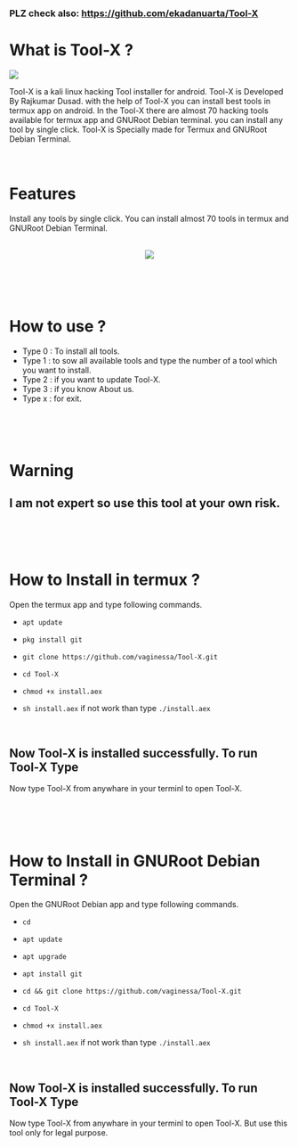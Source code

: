 ### PLZ check also: https://github.com/ekadanuarta/Tool-X


# What is Tool-X ?

<img src="https://visitor-badge.glitch.me/badge?page_id=vaginessa.visitor-badge-tool-x" />

Tool-X is a kali linux hacking Tool installer for android. Tool-X is Developed By Rajkumar Dusad. with the help of Tool-X you can install best tools in termux app on android. In the Tool-X there are almost 70 hacking tools available for termux app and GNURoot Debian terminal. you can install any tool by single click. Tool-X is Specially made for Termux and GNURoot Debian Terminal.
<br/><br/><br/>

# Features

Install any tools by single click. You can install almost 70 tools in termux and GNURoot Debian Terminal.
<br/></br>

<p align="center">
<img src="https://github.com/vaginessa/Tool-X/blob/master/.sc/Tool-X%20Logo.jpg"/>
</p>

<br/><br/><br/>

# How to use ?

- Type 0 : To install all tools.
- Type 1 : to sow all available tools and type the number of a tool which you want to install.
- Type 2 : if you want to update Tool-X.
- Type 3 : if you know About us.
- Type x : for exit.

<br/><br/><br/>

# Warning

## I am not expert so use this tool at your own risk.

<br/><br/><br/>

# How to Install in termux ?

Open the termux app and type following commands.

* `apt update`

* `pkg install git`

* `git clone https://github.com/vaginessa/Tool-X.git`

* `cd Tool-X`

* `chmod +x install.aex`

* `sh install.aex` if not work than type `./install.aex`

<br/>

## Now Tool-X is installed successfully. To run Tool-X Type

Now type Tool-X from anywhare in your terminl to open Tool-X.

<br/><br/><br/>

# How to Install in GNURoot Debian Terminal ?

Open the GNURoot Debian app and type following commands.

* `cd`

* `apt update`

* `apt upgrade`

* `apt install git`

* `cd && git clone https://github.com/vaginessa/Tool-X.git`

* `cd Tool-X`

* `chmod +x install.aex`

* `sh install.aex` if not work than type `./install.aex`

<br/>

## Now Tool-X is installed successfully. To run Tool-X Type

Now type Tool-X from anywhare in your terminl to open Tool-X. But use this tool only for legal purpose.

